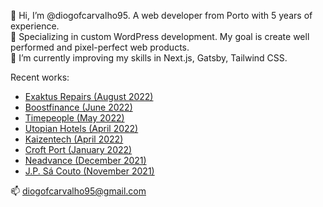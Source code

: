 <html>
  <p>
👋 Hi, I’m @diogofcarvalho95. A web developer from Porto with 5 years of experience.<br>
🚀 Specializing in custom WordPress development. My goal is create well performed and pixel-perfect web products.<br>
🎯 I’m currently improving my skills in Next.js, Gatsby, Tailwind CSS.</p>

<p>Recent works:</p>
 <ul>
   <li><a href="https://exaktus.pt/repairs/" target="_blank">Exaktus Repairs (August 2022)</a></li>
   <li><a href="https://boostfinance.pt/" target="_blank">Boostfinance (June 2022)</a></li>
   <li><a href="https://timepeople.pt/" target="_blank">Timepeople (May 2022)</a></li>
   <li><a href="https://utopian.pt/" target="_blank">Utopian Hotels (April 2022)</a></li>
   <li><a href="https://kaizen.tech/" target="_blank">Kaizentech (April 2022)</a></li>
   <li><a href="https://croftport.com/" target="_blank">Croft Port (January 2022)</a></li>
   <li><a href="https://neadvance.com/" target="_blank">Neadvance (December 2021)</a></li>
   <li><a href="https://www.jpsacouto.com/en/" target="_blank">J.P. Sá Couto (November 2021)</a></li>
   
  </ul>

<p>
  📫 <a href="mailto:diogofcarvalho95@gmail.com">diogofcarvalho95@gmail.com</a>
  </p>
<!---
diogofcarvalho95/diogofcarvalho95 is a ✨ special ✨ repository because its `README.md` (this file) appears on your GitHub profile.
You can click the Preview link to take a look at your changes.
--->
</html>
